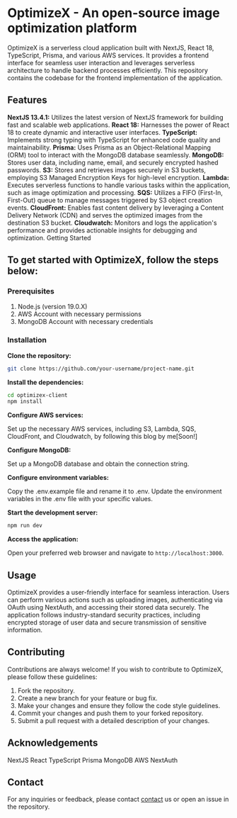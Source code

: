 # OptimizeX - An open-source image optimization platform

OptimizeX is a serverless cloud application built with NextJS, React 18, TypeScript, Prisma, and various AWS services. It provides a frontend interface for seamless user interaction and leverages serverless architecture to handle backend processes efficiently. This repository contains the codebase for the frontend implementation of the application.

## Features

**NextJS 13.4.1:** Utilizes the latest version of NextJS framework for building fast and scalable web applications.
**React 18:** Harnesses the power of React 18 to create dynamic and interactive user interfaces.
**TypeScript:** Implements strong typing with TypeScript for enhanced code quality and maintainability.
**Prisma:** Uses Prisma as an Object-Relational Mapping (ORM) tool to interact with the MongoDB database seamlessly.
**MongoDB:** Stores user data, including name, email, and securely encrypted hashed passwords.
**S3:** Stores and retrieves images securely in S3 buckets, employing S3 Managed Encryption Keys for high-level encryption.
**Lambda:** Executes serverless functions to handle various tasks within the application, such as image optimization and processing.
**SQS:** Utilizes a FIFO (First-In, First-Out) queue to manage messages triggered by S3 object creation events.
**CloudFront:** Enables fast content delivery by leveraging a Content Delivery Network (CDN) and serves the optimized images from the destination S3 bucket.
**Cloudwatch:** Monitors and logs the application's performance and provides actionable insights for debugging and optimization.
Getting Started

## To get started with OptimizeX, follow the steps below:

### Prerequisites

1. Node.js (version 19.0.X)
2. AWS Account with necessary permissions
3. MongoDB Account with necessary credentials

### Installation

**Clone the repository:**

```bash
git clone https://github.com/your-username/project-name.git
```

**Install the dependencies:**

```bash
cd optimizex-client
npm install
```

**Configure AWS services:**

Set up the necessary AWS services, including S3, Lambda, SQS, CloudFront, and Cloudwatch, by following this blog by me[Soon!]

**Configure MongoDB:**

Set up a MongoDB database and obtain the connection string.

**Configure environment variables:**

Copy the .env.example file and rename it to .env.
Update the environment variables in the .env file with your specific values.

**Start the development server:**

```bash
npm run dev
```

**Access the application:**

Open your preferred web browser and navigate to `http://localhost:3000`.

## Usage

OptimizeX provides a user-friendly interface for seamless interaction. Users can perform various actions such as uploading images, authenticating via OAuth using NextAuth, and accessing their stored data securely. The application follows industry-standard security practices, including encrypted storage of user data and secure transmission of sensitive information.

## Contributing

Contributions are always welcome! If you wish to contribute to OptimizeX, please follow these guidelines:

1. Fork the repository.
2. Create a new branch for your feature or bug fix.
3. Make your changes and ensure they follow the code style guidelines.
4. Commit your changes and push them to your forked repository.
5. Submit a pull request with a detailed description of your changes.

## Acknowledgements

NextJS
React
TypeScript
Prisma
MongoDB
AWS
NextAuth

## Contact

For any inquiries or feedback, please contact [contact](BharathxxD@gmail.com) us or open an issue in the repository.
